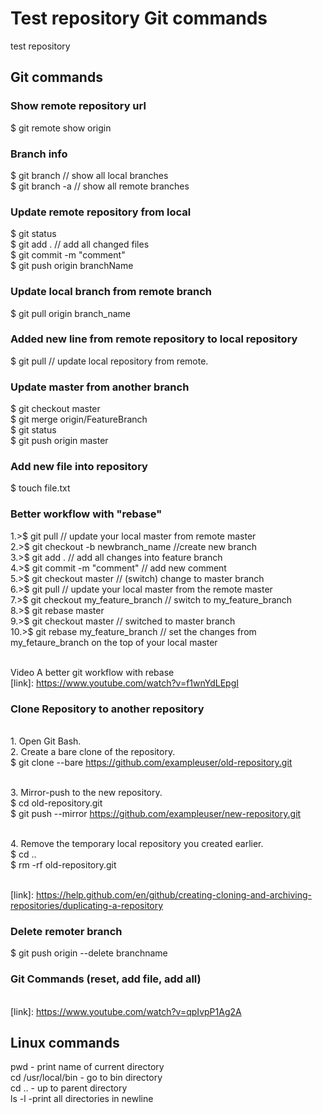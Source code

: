 # Test repository Git commands
test repository
<br/>
## Git commands
### Show remote repository url
$ git remote show origin
### Branch info
$ git branch // show all local branches
<br/>$ git branch -a // show all remote branches
### Update remote repository from local
$ git status
<br/>$ git add .  // add all changed files 
<br/>$ git commit -m "comment"
<br/>$ git push origin branchName
### Update local branch from remote branch
$ git pull origin branch_name
### Added new line from remote repository to local repository
$ git pull  // update local repository from remote.
### Update master from another branch
$ git checkout master
<br/>$ git merge origin/FeatureBranch
<br/>$ git status
<br/>$ git push origin master
### Add new file into repository
$ touch file.txt
### Better workflow with "rebase"
1.>$ git pull // update your local master from remote master
<br/>2.>$ git checkout -b newbranch_name  //create new branch
<br/>3.>$ git add . // add all changes into feature branch
<br/>4.>$ git commit -m "comment"  // add new comment
<br/>5.>$ git checkout master // (switch) change to master branch
<br/>6.>$ git pull // update your local master from the remote master
<br/>7.>$ git checkout my_feature_branch // switch to my_feature_branch
<br/>8.>$ git rebase master
<br/>9.>$ git checkout master // switched to master branch
<br/>10.>$ git rebase my_feature_branch // set the changes from my_fetaure_branch on the top of your local master

<br/>Video A better git workflow with rebase 
<br/>[link]: https://www.youtube.com/watch?v=f1wnYdLEpgI


### Clone Repository to another repository
<br/>1. Open Git Bash.
<br/>2. Create a bare clone of the repository.
<br/>$ git clone --bare https://github.com/exampleuser/old-repository.git

<br/>3. Mirror-push to the new repository.
<br/>$ cd old-repository.git
<br/>$ git push --mirror https://github.com/exampleuser/new-repository.git

<br/>4. Remove the temporary local repository you created earlier.
<br/>$ cd ..
<br/>$ rm -rf old-repository.git

<br/>[link]: https://help.github.com/en/github/creating-cloning-and-archiving-repositories/duplicating-a-repository


### Delete remoter branch
$ git push origin --delete branchname

### Git Commands (reset, add file, add all)
<br/>[link]: https://www.youtube.com/watch?v=qpIvpP1Ag2A


## Linux commands

pwd - print name of current directory </br>
cd /usr/local/bin - go to bin directory </br>
cd .. - up to parent directory </br>
ls -l -print all directories in newline </br>

















